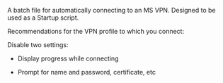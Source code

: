 A batch file for automatically connecting to an MS VPN. Designed to be used as a Startup script.

Recommendations for the VPN profile to which you connect:

Disable two settings:

- Display progress while connecting

- Prompt for name and password, certificate, etc